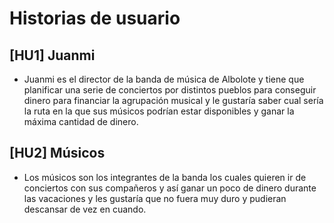 # Historias de usuario

## [HU1] Juanmi

 - Juanmi es el director de la banda de música de Albolote y tiene que planificar una serie de conciertos por distintos pueblos para conseguir dinero para financiar la agrupación musical y le gustaría saber cual sería la ruta en la que sus músicos podrían estar disponibles y ganar la máxima cantidad de dinero.

## [HU2] Músicos
 - Los músicos son los integrantes de la banda los cuales quieren ir de conciertos con sus compañeros y así ganar un poco de dinero durante las vacaciones y les gustaría que no fuera muy duro y pudieran descansar de vez en cuando.



